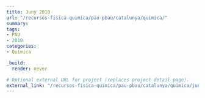 ```yaml
---
title: Juny 2010
url: "/recursos-fisica-quimica/pau-pbau/catalunya/quimica/"
summary:
tags:
- PAU
- 2010
categories:
- Química

_build:
  render: never

# Optional external URL for project (replaces project detail page).
external_link: "/recursos-fisica-quimica/pau-pbau/catalunya/quimica/juny-2010.pdf"
---
```


